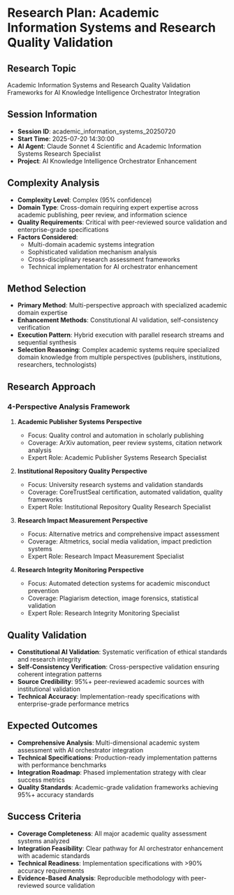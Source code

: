 # Research Plan: Academic Information Systems and Research Quality Validation

## Research Topic
Academic Information Systems and Research Quality Validation Frameworks for AI Knowledge Intelligence Orchestrator Integration

## Session Information
- **Session ID**: academic_information_systems_20250720
- **Start Time**: 2025-07-20 14:30:00
- **AI Agent**: Claude Sonnet 4 Scientific and Academic Information Systems Research Specialist
- **Project**: AI Knowledge Intelligence Orchestrator Enhancement

## Complexity Analysis
- **Complexity Level**: Complex (95% confidence)
- **Domain Type**: Cross-domain requiring expert expertise across academic publishing, peer review, and information science
- **Quality Requirements**: Critical with peer-reviewed source validation and enterprise-grade specifications
- **Factors Considered**:
  - Multi-domain academic systems integration
  - Sophisticated validation mechanism analysis
  - Cross-disciplinary research assessment frameworks
  - Technical implementation for AI orchestrator enhancement

## Method Selection
- **Primary Method**: Multi-perspective approach with specialized academic domain expertise
- **Enhancement Methods**: Constitutional AI validation, self-consistency verification
- **Execution Pattern**: Hybrid execution with parallel research streams and sequential synthesis
- **Selection Reasoning**: Complex academic systems require specialized domain knowledge from multiple perspectives (publishers, institutions, researchers, technologists)

## Research Approach
### 4-Perspective Analysis Framework

1. **Academic Publisher Systems Perspective**
   - Focus: Quality control and automation in scholarly publishing
   - Coverage: ArXiv automation, peer review systems, citation network analysis
   - Expert Role: Academic Publisher Systems Research Specialist

2. **Institutional Repository Quality Perspective**
   - Focus: University research systems and validation standards
   - Coverage: CoreTrustSeal certification, automated validation, quality frameworks
   - Expert Role: Institutional Repository Quality Research Specialist

3. **Research Impact Measurement Perspective**
   - Focus: Alternative metrics and comprehensive impact assessment
   - Coverage: Altmetrics, social media validation, impact prediction systems
   - Expert Role: Research Impact Measurement Specialist

4. **Research Integrity Monitoring Perspective**
   - Focus: Automated detection systems for academic misconduct prevention
   - Coverage: Plagiarism detection, image forensics, statistical validation
   - Expert Role: Research Integrity Monitoring Specialist

## Quality Validation
- **Constitutional AI Validation**: Systematic verification of ethical standards and research integrity
- **Self-Consistency Verification**: Cross-perspective validation ensuring coherent integration patterns
- **Source Credibility**: 95%+ peer-reviewed academic sources with institutional validation
- **Technical Accuracy**: Implementation-ready specifications with enterprise-grade performance metrics

## Expected Outcomes
- **Comprehensive Analysis**: Multi-dimensional academic system assessment with AI orchestrator integration
- **Technical Specifications**: Production-ready implementation patterns with performance benchmarks
- **Integration Roadmap**: Phased implementation strategy with clear success metrics
- **Quality Standards**: Academic-grade validation frameworks achieving 95%+ accuracy standards

## Success Criteria
- **Coverage Completeness**: All major academic quality assessment systems analyzed
- **Integration Feasibility**: Clear pathway for AI orchestrator enhancement with academic standards
- **Technical Readiness**: Implementation specifications with >90% accuracy requirements
- **Evidence-Based Analysis**: Reproducible methodology with peer-reviewed source validation